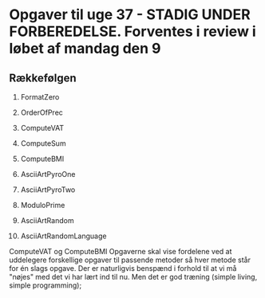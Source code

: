 # Opgaver til uge 37 - STADIG UNDER FORBEREDELSE. Forventes i review i løbet af mandag den 9
## Rækkefølgen 
1) FormatZero

2) OrderOfPrec

3) ComputeVAT

4) ComputeSum

5) ComputeBMI

6) AsciiArtPyroOne

7) AsciiArtPyroTwo

8) ModuloPrime

9) AsciiArtRandom

10) AsciiArtRandomLanguage

ComputeVAT og ComputeBMI Opgaverne skal vise fordelene ved at uddelegere 
forskellige opgaver til passende metoder så hver metode står for én slags opgave. 
Der er naturligvis benspænd i forhold til at vi må "nøjes" med det vi har lært 
ind til nu. Men det er god træning (simple living, simple programming);

